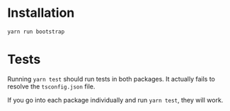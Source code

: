# Installation

`yarn run bootstrap`

# Tests

Running `yarn test` should run tests in both packages. It actually fails to
resolve the `tsconfig.json` file.

If you go into each package individually and run `yarn test`, they will work.
